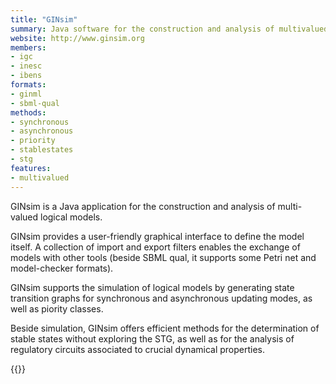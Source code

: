 ```yaml
---
title: "GINsim"
summary: Java software for the construction and analysis of multivalued models
website: http://www.ginsim.org
members:
- igc
- inesc
- ibens
formats: 
- ginml
- sbml-qual
methods:
- synchronous
- asynchronous
- priority
- stablestates
- stg
features: 
- multivalued
---
```


GINsim is a Java application for the construction and analysis of multi-valued logical models.

GINsim provides a user-friendly graphical interface to define the model itself.
A collection of import and export filters enables the exchange of models with other tools
(beside SBML qual, it supports some Petri net and model-checker formats).

GINsim supports the simulation of logical models by generating state transition graphs for synchronous and asynchronous
updating modes, as well as piority classes.

Beside simulation, GINsim offers efficient methods for the determination of stable states without exploring the STG, as well as for the
analysis of regulatory circuits associated to crucial dynamical properties.


{{<ref Naldi2009>}}



